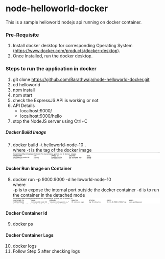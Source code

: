 # node-helloworld-docker
This is a sample helloworld nodejs api running on docker container.

### Pre-Requisite
1) Install docker desktop for corresponding Operating System (https://www.docker.com/products/docker-desktop).
2) Once Installed, run the docker desktop.

### Steps to run the application in docker
1) git clone https://github.com/Barathwaja/node-helloworld-docker.git
2) cd helloworld
3) npm install
4) npm start
4) check the ExpressJS API is working or not
5) API Details
    - localhost:9000/
    - localhost:9000/hello
6) stop the NodeJS server using Ctrl+C

##### Docker Build Image
7) docker build -t helloworld-node-10 . <br/> where -t is the tag of the docker image
![](images/docker_images.png)

#### Docker Run Image on Container
8) docker run -p 9000:9000 -d helloworld-node-10 <br/> where <br/>
-p is to expose the internal port outside the docker container
-d is to run the container in the detached mode
![](images/docker_container.png)

#### Docker Container Id
9) docker ps
#### Docker Container Logs
10) docker logs <container-id> 
11) Follow Step 5 after checking logs